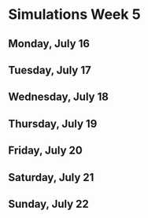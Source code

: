 # Simulations Week 5

## Monday, July 16

## Tuesday, July 17

## Wednesday, July 18

## Thursday, July 19

## Friday, July 20

## Saturday, July 21

## Sunday, July 22

